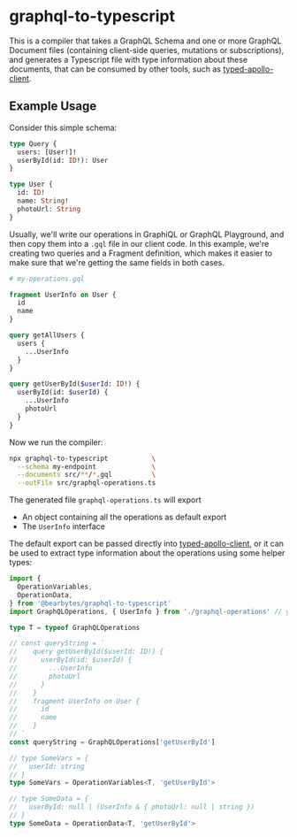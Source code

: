 # graphql-to-typescript

This is a compiler that takes a GraphQL Schema and one or more GraphQL Document files (containing client-side queries, mutations or subscriptions), and generates a Typescript file with type information about these documents, that can be consumed by other tools, such as [typed-apollo-client](TODO).

## Example Usage

Consider this simple schema:

```graphql
type Query {
  users: [User!]!
  userById(id: ID!): User
}

type User {
  id: ID!
  name: String!
  photoUrl: String
}
```

Usually, we'll write our operations in GraphiQL or GraphQL Playground, and then copy them into a `.gql` file in our client code. In this example, we're creating two queries and a Fragment definition, which makes it easier to make sure that we're getting the same fields in both cases.

```graphql
# my-operations.gql

fragment UserInfo on User {
  id
  name
}

query getAllUsers {
  users {
    ...UserInfo
  }
}

query getUserById($userId: ID!) {
  userById(id: $userId) {
    ...UserInfo
    photoUrl
  }
}
```

Now we run the compiler:

```bash
npx graphql-to-typescript           \
  --schema my-endpoint              \
  --documents src/**/*.gql          \
  --outFile src/graphql-operations.ts
```

The generated file `graphql-operations.ts` will export

- An object containing all the operations as default export
- The `UserInfo` interface

The default export can be passed directly into [typed-apollo-client](TODO), or it can be used to extract type information about the operations using some helper types:

```typescript
import {
  OperationVariables,
  OperationData,
} from '@bearbytes/graphql-to-typescript'
import GraphQLOperations, { UserInfo } from './graphql-operations' // generated file

type T = typeof GraphQLOperations

// const queryString = `
//    query getUserById($userId: ID!) {
//      userById(id: $userId) {
//        ...UserInfo
//        photoUrl
//      }
//    }
//    fragment UserInfo on User {
//      id
//      name
//    }
// `
const queryString = GraphQLOperations['getUserById']

// type SomeVars = {
//   userId: string
// }
type SomeVars = OperationVariables<T, 'getUserById'>

// type SomeData = {
//   userById: null | (UserInfo & { photoUrl: null | string })
// }
type SomeData = OperationData<T, 'getUserById'>
```
